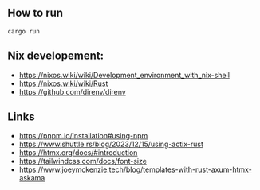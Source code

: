 ## How to run

```
cargo run
```

## Nix developement:

- https://nixos.wiki/wiki/Development_environment_with_nix-shell
- https://nixos.wiki/wiki/Rust
- https://github.com/direnv/direnv

## Links

- https://pnpm.io/installation#using-npm
- https://www.shuttle.rs/blog/2023/12/15/using-actix-rust
- https://htmx.org/docs/#introduction
- https://tailwindcss.com/docs/font-size
- https://www.joeymckenzie.tech/blog/templates-with-rust-axum-htmx-askama
